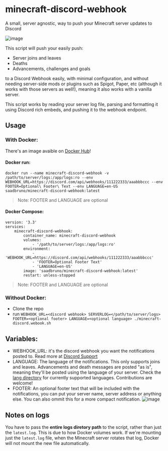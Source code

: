 # minecraft-discord-webhook
A small, server agnostic, way to push your Minecraft server updates to Discord

![image](https://user-images.githubusercontent.com/23201434/120118752-7e06c880-c16a-11eb-84fb-cce9fb123b38.png)

This script will push your easily push:
- Server joins and leaves
- Deaths
- Advancements, challenges and goals

to a Discord Webhook easily, with minimal configuration, and without needing server-side mods or plugins such as Spigot, Paper, etc (although it works with those servers as well!), meaning it also works with a vanilla server.

This script works by reading your server log file, parsing and formatting it using Discord rich embeds, and pushing it to the webhook endpoint.

## Usage

### With Docker:

There's an image avaible on [Docker Hub](https://hub.docker.com/r/saadbruno/minecraft-discord-webhook)!

#### Docker run:
`docker run --name minecraft-discord-webhook -v /path/to/server/logs:/app/logs:ro --env WEBHOOK_URL=https://discord.com/api/webhooks/111222333/aaabbbccc --env FOOTER=Optional\ Footer\ Text --env LANGUAGE=en-US saadbruno/minecraft-discord-webhook:latest`
> Note: FOOTER and LANGUAGE are optional

#### Docker Compose:
```
version: '3.3'
services:
    minecraft-discord-webhook:
        container_name: minecraft-discord-webhook
        volumes:
            - '/path/to/server/logs:/app/logs:ro'
        environment:
            - 'WEBHOOK_URL=https://discord.com/api/webhooks/111222333/aaabbbccc'
            - 'FOOTER=Optional Footer Text'
            - 'LANGUAGE=en-US'
        image: 'saadbruno/minecraft-discord-webhook:latest'
        restart: unless-stopped
```
> Note: FOOTER and LANGUAGE are optional

### Without Docker:
- Clone the repo
- run `WEBHOOK_URL=<discord webhook> SERVERLOG=</path/to/server/logs> FOOTER=<optional footer> LANGUAGE=<optional language> ./minecraft-discord.webook.sh`

## Variables:

- WEBHOOK_URL: it's the discord webhook you want the notifications posted to. Read more at [Discord Support](https://support.discord.com/hc/en-us/articles/228383668-Intro-to-Webhooks)
- LANGUAGE: The language of the notifications. This only supports joins and leaves. Advancements and death messages are posted "as is", meaning they'll be posted using the language of your server. Check the [lang directory](https://github.com/saadbruno/minecraft-discord-webhook/tree/main/lang) for currently supported languages. Contributions are welcome!
- FOOTER: An optional footer text that will be included with the notifications, you can put your server name, server address or anything else. You can also ommit this for a more compact notification.
 ![image](https://user-images.githubusercontent.com/23201434/120119109-44cf5800-c16c-11eb-9ce1-8927629c805f.png)

## Notes on logs
You have to pass the **entire logs diretory path** to the script, rather than just the `latest.log`. This is due to how Docker volumes work. If we're mounting just the `latest.log` file, when the Minecraft server rotates that log, Docker will not mount the new file automatically.